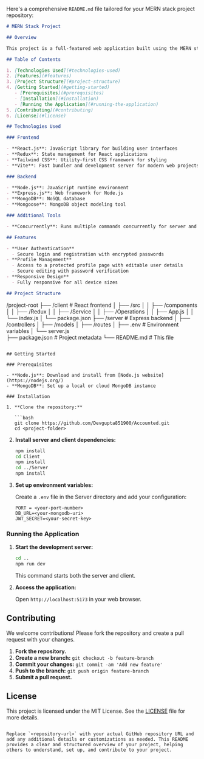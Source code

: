 Here's a comprehensive `README.md` file tailored for your MERN stack project repository:

```markdown
# MERN Stack Project

## Overview

This project is a full-featured web application built using the MERN stack. It offers a secure and responsive platform for user authentication and profile management.

## Table of Contents

1. [Technologies Used](#technologies-used)
2. [Features](#features)
3. [Project Structure](#project-structure)
4. [Getting Started](#getting-started)
   - [Prerequisites](#prerequisites)
   - [Installation](#installation)
   - [Running the Application](#running-the-application)
5. [Contributing](#contributing)
6. [License](#license)

## Technologies Used

### Frontend

- **React.js**: JavaScript library for building user interfaces
- **Redux**: State management for React applications
- **Tailwind CSS**: Utility-first CSS framework for styling
- **Vite**: Fast bundler and development server for modern web projects

### Backend

- **Node.js**: JavaScript runtime environment
- **Express.js**: Web framework for Node.js
- **MongoDB**: NoSQL database
- **Mongoose**: MongoDB object modeling tool

### Additional Tools

- **Concurrently**: Runs multiple commands concurrently for server and client

## Features

- **User Authentication**
  - Secure login and registration with encrypted passwords
- **Profile Management**
  - Access to a protected profile page with editable user details
  - Secure editing with password verification
- **Responsive Design**
  - Fully responsive for all device sizes

## Project Structure

```
/project-root
├── /client        # React frontend
│   ├── /src
│   │   ├── /components
│   │   ├── /Redux
│   │   ├── /Service
│   │           ├── /Operations
│   │   ├── App.js
│   │   └── index.js
│   └── package.json
├── /server        # Express backend
│   ├── /controllers
│   ├── /models
│   ├── /routes
│   ├── .env # Environment variables
│   └── server.js         
├── package.json   # Project metadata
└── README.md      # This file
```

## Getting Started

### Prerequisites

- **Node.js**: Download and install from [Node.js website](https://nodejs.org/)
- **MongoDB**: Set up a local or cloud MongoDB instance

### Installation

1. **Clone the repository:**

   ```bash
   git clone https://github.com/Devgupta851900/Accounted.git
   cd <project-folder>
   ```

2. **Install server and client dependencies:**

   ```bash
   npm install
   cd Client
   npm install
   cd ../Server
   npm install
   ```

3. **Set up environment variables:**

   Create a `.env` file in the Server directory and add your configuration:

   ```env
   PORT = <your-port-number>
   DB_URL=<your-mongodb-uri>
   JWT_SECRET=<your-secret-key>
   ```

### Running the Application

1. **Start the development server:**

   ```bash
   cd ..
   npm run dev
   ```

   This command starts both the server and client.

2. **Access the application:**

   Open `http://localhost:5173` in your web browser.

## Contributing

We welcome contributions! Please fork the repository and create a pull request with your changes.

1. **Fork the repository.**
2. **Create a new branch:** `git checkout -b feature-branch`
3. **Commit your changes:** `git commit -am 'Add new feature'`
4. **Push to the branch:** `git push origin feature-branch`
5. **Submit a pull request.**

## License

This project is licensed under the MIT License. See the [LICENSE](LICENSE) file for more details.
```

Replace `<repository-url>` with your actual GitHub repository URL and add any additional details or customizations as needed. This README provides a clear and structured overview of your project, helping others to understand, set up, and contribute to your project.
